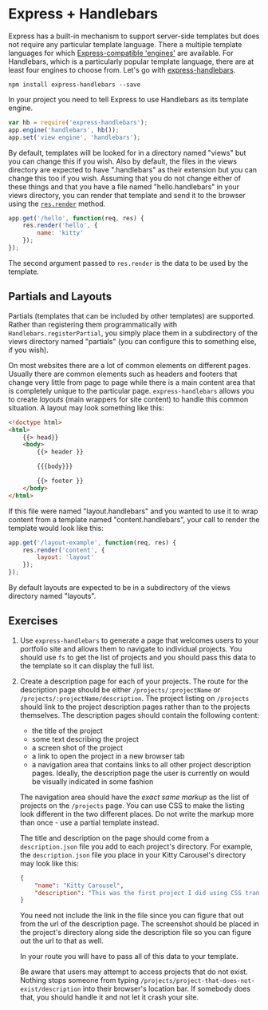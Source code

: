 # Express + Handlebars

Express has a built-in mechanism to support server-side templates but does not require any particular template language. There a multiple template languages for which <a href="https://github.com/expressjs/express/wiki?_ga=1.45443236.128052078.1471765293#template-engines">Express-compatible 'engines'</a> are available. For Handlebars, which is a particularly popular template language, there are at least four engines to choose from. Let's go with <a href="https://github.com/ericf/express-handlebars">express-handlebars</a>.

```
npm install express-handlebars --save
```

In your project you need to tell Express to use Handlebars as its template engine.

```js
var hb = require('express-handlebars');
app.engine('handlebars', hb());
app.set('view engine', 'handlebars');
```

By default, templates will be looked for in a directory named "views" but you can change this if you wish. Also by default, the files in the views directory are expected to have ".handlebars" as their extension but you can change this too if you wish. Assuming that you do not change either of these things and that you have a file named "hello.handlebars" in your views directory, you can render that template and send it to the browser using the <a href="http://expressjs.com/en/4x/api.html#res.render">`res.render`</a> method.

```js
app.get('/hello', function(req, res) {
    res.render('hello', {
        name: 'kitty'
    });
});
```

The second argument passed to `res.render` is the data to be used by the template.

## Partials and Layouts

Partials (templates that can be included by other templates) are supported. Rather than registering them programmatically with `Handlebars.registerPartial`, you simply place them in a subdirectory of the views directory named "partials" (you can configure this to something else, if you wish).

On most websites there are a lot of common elements on different pages. Usually there are common elements such as headers and footers that change very little from page to page while there is a main content area that is completely unique to the particular page. `express-handlebars` allows you to create _layouts_ (main wrappers for site content) to handle this common situation. A layout may look something like this:

```html
<!doctype html>
<html>
    {{> head}}
    <body>
        {{> header }}

        {{{body}}}

        {{> footer }}
    </body>
</html>
```

If this file were named "layout.handlebars" and you wanted to use it to wrap content from a template named "content.handlebars", your call to render the template would look like this:

```js
app.get('/layout-example', function(req, res) {
    res.render('content', {
        layout: 'layout'
    });
});
```

By default layouts are expected to be in a subdirectory of the views directory named "layouts".

## Exercises

1. Use `express-handlebars` to generate a page that welcomes users to your portfolio site and allows them to navigate to individual projects. You should use `fs` to get the list of projects and you should pass this data to the template so it can display the full list.

2. Create a description page for each of your projects. The route for the description page should be either `/projects/:projectName` or `/projects/:projectName/description`. The project listing on `/projects` should link to the project description pages rather than to the projects themselves.
    The description pages should contain the following content:
    * the title of the project
    * some text describing the project
    * a screen shot of the project
    * a link to open the project in a new browser tab
    * a navigation area that contains links to all other project description pages. Ideally, the description page the user is currently on would be visually indicated in some fashion

    The navigation area should have the _exact same markup_ as the list of projects on the `/projects` page. You can use CSS to make the listing look different in the two different places. Do not write the markup more than once - use a partial template instead.

    The title and description on the page should come from a `description.json` file you add to each project's directory. For example, the `description.json` file you place in your Kitty Carousel's directory may look like this:

    ```json
    {
        "name": "Kitty Carousel",
        "description": "This was the first project I did using CSS transitions and DOM event handling. The hardest part was getting the right images to slide in and slide out at the right time. It was like herding cats."
    }
    ```

    You need not include the link in the file since you can figure that out from the url of the description page. The screenshot should be placed in the project's directory along side the description file so you can figure out the url to that as well.

    In your route you will have to pass all of this data to your template.

    Be aware that users may attempt to access projects that do not exist. Nothing stops someone from typing `/projects/project-that-does-not-exist/description` into their browser's location bar. If somebody does that, you should handle it and not let it crash your site. 
